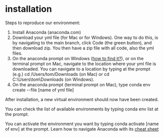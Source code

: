 # installation
Steps to reproduce our environment:
1. Install Anaconda (anaconda.com)
2. Download your yml file (for Mac or for Windows). One way to do this, is by navigating to the main branch, click Code (the green button), and then download zip. You then have a zip file with all code, also the yml files.
3. On the anaconda prompt on Windows ([how to find it?](https://www.youtube.com/watch?v=UAUO_K-bRMs)), or on the terminal prompt on Mac, navigate to the location where your yml file is downloaded. You can navigate to a location by typing at the prompt (e.g.) cd /Users/tom/Downloads (on Mac) or cd C:\Users\tom\Downloads (on Windows).
4. On the anaconda prompt (terminal prompt on Mac), type
conda env create --file [name of yml file]

After installation, a new virtual environment should now have been created.

You can check the list of available environments by typing conda env list at the prompt.

You can activate the environment you want by typing conda activate [name of env] at the prompt.
Learn how to navigate Anaconda with its [cheat sheet](https://docs.conda.io/projects/conda/en/4.6.0/_downloads/52a95608c49671267e40c689e0bc00ca/conda-cheatsheet.pdf)
